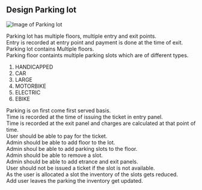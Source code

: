 ## Design Parking lot

![Image of Parking lot](https://upload.wikimedia.org/wikipedia/commons/thumb/6/63/Subterranean_parking_lot.jpg/2880px-Subterranean_parking_lot.jpg)

Parking lot has multiple floors, multiple entry and exit points.  
Entry is recorded at entry point and payment is done at the time of exit.  
Parking lot contains Multiple floors.  
Parking floor containts multiple parking slots which are of different types.  
 1. HANDICAPPED
 2. CAR
 3. LARGE
 4. MOTORBIKE
 5. ELECTRIC
 6. EBIKE

Parking is on first come first served basis.  
Time is recorded at the time of issuing the ticket in entry panel.  
Time is recorded at the exit panel and charges are calculated at that point of time.  
User should be able to pay for the ticket.  
Admin should be able to add floor to the lot.  
Admin shoul be able to add parking slots to the floor.  
Admin should be able to remove a slot.  
Admin should be able to add etrance and exit panels.  
User should not be issued a ticket if the slot is not available.  
As the user is allocated a slot the inventory of the slots gets reduced.  
Add user leaves the parking the inventory get updated.  

